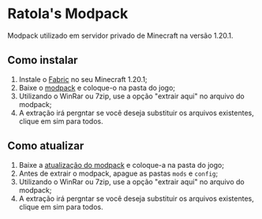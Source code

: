 # Ratola's Modpack
Modpack utilizado em servidor privado de Minecraft na versão 1.20.1.

## Como instalar
1. Instale o [Fabric](https://fabricmc.net/use/installer/) no seu Minecraft 1.20.1;
2. Baixe o [modpack](https://github.com/IOplus/Ratolas-Modpack/releases/latest/) e coloque-o na pasta do jogo;
3. Utilizando o WinRar ou 7zip, use a opção "extrair aqui" no arquivo do modpack;
4. A extração irá pergntar se você deseja substituir os arquivos existentes, clique em sim para todos.

## Como atualizar
1. Baixe a [atualização do modpack](https://github.com/IOplus/Ratolas-Modpack/releases/latest/) e coloque-a na pasta do jogo;
2. Antes de extrair o modpack, apague as pastas `mods` e `config`;
3. Utilizando o WinRar ou 7zip, use a opção "extrair aqui" no arquivo do modpack;
4. A extração irá pergntar se você deseja substituir os arquivos existentes, clique em sim para todos.
